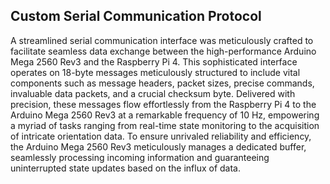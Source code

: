 ## Custom Serial Communication Protocol

A streamlined serial communication interface was meticulously crafted to facilitate seamless data exchange between the high-performance Arduino Mega 2560 Rev3 and the Raspberry Pi 4. This sophisticated interface operates on 18-byte messages meticulously structured to include vital components such as message headers, packet sizes, precise commands, invaluable data packets, and a crucial checksum byte. Delivered with precision, these messages flow effortlessly from the Raspberry Pi 4 to the Arduino Mega 2560 Rev3 at a remarkable frequency of 10 Hz, empowering a myriad of tasks ranging from real-time state monitoring to the acquisition of intricate orientation data. To ensure unrivaled reliability and efficiency, the Arduino Mega 2560 Rev3 meticulously manages a dedicated buffer, seamlessly processing incoming information and guaranteeing uninterrupted state updates based on the influx of data.
